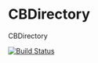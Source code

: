# CBDirectory
CBDirectory

[![Build Status](https://app.bitrise.io/app/78ba60ad3662f53d/status.svg?token=ub_XfGcSzjV83X_V50OB6g&branch=peopleList)](https://app.bitrise.io/app/78ba60ad3662f53d)
